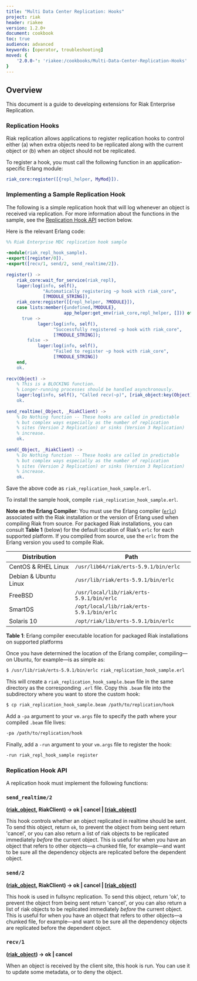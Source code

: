 ```yaml
---
title: "Multi Data Center Replication: Hooks"
project: riak
header: riakee
version: 1.2.0+
document: cookbook
toc: true
audience: advanced
keywords: [operator, troubleshooting]
moved: {
    '2.0.0-': 'riakee:/cookbooks/Multi-Data-Center-Replication-Hooks'
}
---
```


## Overview

This document is a guide to developing extensions for Riak Enterprise Replication.

### Replication Hooks

Riak replication allows applications to register replication hooks to control either (a) when extra objects need to be replicated along with the current object or (b) when an object should not be replicated.

To register a hook, you must call the following function in an application-specific Erlang module:

```erlang
riak_core:register([{repl_helper, MyMod}]).
```

### Implementing a Sample Replication Hook

The following is a simple replication hook that will log whenever an object is received via replication. For more information about the functions in the sample, see the <a href="#ReplicationHookApi">Replication Hook API</a> section below.

Here is the relevant Erlang code:

```erlang
%% Riak Enterprise MDC replication hook sample
 
-module(riak_repl_hook_sample).
-export([register/0]).
-export([recv/1, send/2, send_realtime/2]).
 
register() ->
	riak_core:wait_for_service(riak_repl),
	lager:log(info, self(),
              "Automatically registering ~p hook with riak_core",
              [?MODULE_STRING]),
	riak_core:register([{repl_helper, ?MODULE}]),
	case lists:member({undefined,?MODULE},
                      app_helper:get_env(riak_core,repl_helper, [])) of
	  true ->
			lager:log(info, self(),
                  "Successfully registered ~p hook with riak_core",
                  [?MODULE_STRING]);
		false ->
			lager:log(info, self(),
                  "Failed to register ~p hook with riak_core",
                  [?MODULE_STRING])
	end,
	ok.
 
recv(Object) ->
	% This is a BLOCKING function.
	% Longer-running processes should be handled asynchronously.
	lager:log(info, self(), "Called recv(~p)", [riak_object:key(Object)]),
	ok.
	
send_realtime(_Object, _RiakClient) ->
	% Do Nothing function -- These hooks are called in predictable
	% but complex ways especially as the number of replication 
	% sites (Version 2 Replication) or sinks (Version 3 Replication)
	% increase.  
	ok.
 
send(_Object, _RiakClient) ->
	% Do Nothing function -- These hooks are called in predictable
	% but complex ways especially as the number of replication 
	% sites (Version 2 Replication) or sinks (Version 3 Replication)
	% increase.  
	ok.
```

Save the above code as `riak_replication_hook_sample.erl`.

To install the sample hook, compile `riak_replication_hook_sample.erl`.

**Note on the Erlang Compiler**: You must use the Erlang compiler ([`erlc`](http://erlang.org/doc/man/erlc.html)) associated with the Riak installation or the version of Erlang used when compiling Riak from source. For packaged Riak installations, you can consult **Table 1** (below) for the default location of Riak’s `erlc` for each supported platform. If you compiled from source, use the `erlc` from the Erlang version you used to compile Riak.

Distribution | Path
--- | ---
CentOS & RHEL Linux | `/usr/lib64/riak/erts-5.9.1/bin/erlc` |
Debian & Ubuntu Linux	| `/usr/lib/riak/erts-5.9.1/bin/erlc` |
FreeBSD	| `/usr/local/lib/riak/erts-5.9.1/bin/erlc` |
SmartOS	| `/opt/local/lib/riak/erts-5.9.1/bin/erlc`
Solaris 10 | `/opt/riak/lib/erts-5.9.1/bin/erlc`

**Table 1**: Erlang compiler executable location for packaged Riak installations on supported platforms

Once you have determined the location of the Erlang compiler, compiling&mdash;on Ubuntu, for example&mdash;is as simple as:

```bash
$ /usr/lib/riak/erts-5.9.1/bin/erlc riak_replication_hook_sample.erl
```

This will create a `riak_replication_hook_sample.beam` file in the same directory as the corresponding `.erl` file. Copy this `.beam` file into the subdirectory where you want to store the custom hook:
   
```bash
$ cp riak_replication_hook_sample.beam /path/to/replication/hook
```
   
Add a `-pa` argument to your `vm.args` file to specify the path where your compiled `.beam` file lives:

```bash
-pa /path/to/replication/hook
```
   
Finally, add a `-run` argument to your `vm.args` file to register the hook:

```bash
-run riak_repl_hook_sample register
```


### Replication Hook API <a name="ReplicationHookApi"></a>


A replication hook must implement the following functions:

### `send_realtime/2`
**([riak_object](https://github.com/basho/riak_kv/blob/master/src/riak_object.erl), RiakClient) -> ok | cancel | [[riak_object](https://github.com/basho/riak_kv/blob/{{VERSION}}/src/riak_object.erl)]**

This hook controls whether an object replicated in realtime should be sent.  To send this object, return `ok`, to prevent the object from being sent return 'cancel', or you can also return a list of riak objects to be replicated immediately *before* the current object. This 
   is useful for when you have an object that refers to other objects—a chunked file, for 
   example—and want to be sure all the dependency objects are replicated before the dependent
   object.
   
### `send/2`
**([riak_object](https://github.com/basho/riak_kv/blob/{{VERSION}}/src/riak_object.erl), RiakClient) -> ok | cancel | [[riak_object](https://github.com/basho/riak_kv/blob/{{VERSION}}/src/riak_object.erl)]**

   This hook is used in fullsync replication. To send this object, return 'ok', to prevent 
   the object from being sent return 'cancel', or you can also return a list of riak objects 
   to be replicated immediately *before* the current object. This is useful for when you have
   an object that refers to other objects—a chunked file, for example—and want to be sure all the 
   dependency objects are replicated before the dependent object.

### `recv/1`
**([riak_object](https://github.com/basho/riak_kv/blob/{{VERSION}}/src/riak_object.erl)) -> ok | cancel**

   When an object is received by the client site, this hook is run. You can use
   it to update some metadata, or to deny the object.
